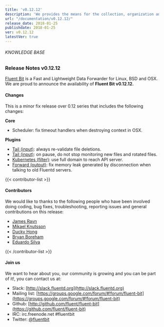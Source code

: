 ```yaml
---
title: 'v0.12.12'
description: 'We provides the means for the collection, organization and computerized retrieval of knowledgeand Lightweight Data Forwarder for Linux, BSD and OSX. We are proud to announce the availability of Fluent Bit v0.11.0.'
url: "/documentation/v0.12.12/"
release_date: 2018-01-25
publishdate: 2018-01-25
ver: v0.12.12
latestVer: true
---
```


###### KNOWLEDGE BASE

### Release Notes v0.12.12

[Fluent Bit](https://fluentbit.io/) is a Fast and Lightweight Data Forwarder for Linux, BSD and OSX. We are proud to announce the availability of **Fluent Bit v0.12.12.**

#### Changes

This is a minor fix release over 0.12 series that includes the following changes:



**Core**

* Scheduler: fix timeout handlers when destroying context in OSX.



**Plugins**

* [Tail (input)](https://fluentbit.io/documentation/0.12/input/tail.html): always re-validate file deletions.
* [Tail (input)](https://fluentbit.io/documentation/0.12/input/tail.html): on pause, do not stop monitoring new files and rotated files.
* [Kubernetes (filter)](https://fluentbit.io/documentation/0.12/filter/kubernetes.html): use full domain to reach API server.
* [Forward (output)](https://fluentbit.io/documentation/0.12/output/forward.html): fix memory leak generated by disconnection when talking to old Fluentd servers.


{{< contributor-list >}}

#### Contributors

We would like to thanks to the following people who have been involved doing coding, bug fixes, troubleshooting, reporting issues and general contributions on this release:

* [James Ravn](https://github.com/jsravn)
* [Mikael Knutsson](https://github.com/mikn)
* [Ducky Hong](https://github.com/ducky-hong)
* [Bryan Boreham](https://github.com/bboreham)
* [Eduardo Silva](https://github.com/edsiper)

{{< /contributor-list >}}

#### Join us

We want to hear about you, our community is growing and you can be part of it!, you can contact us at:

* Slack: [http://slack.fluentd.org](http://slack.fluentd.org)
* Mailing list: [https://groups.google.com/forum/#!forum/fluent-bit](https://groups.google.com/forum/#!forum/fluent-bit)
* Github: [http://github.com/fluent/fluent-bit](https://github.com/fluent/fluent-bit)
* IRC: irc.freenode.net #fluentbit
* Twitter: [@fluentbit](https://twitter.com/fluentbit)